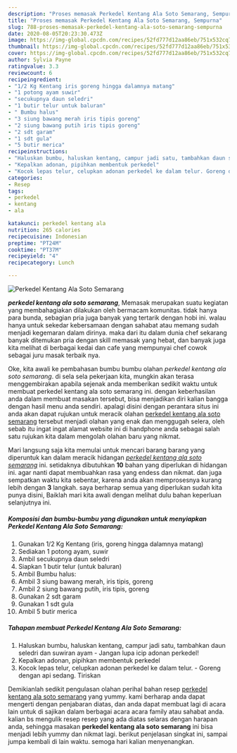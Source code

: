 ```yaml
---
description: "Proses memasak Perkedel Kentang Ala Soto Semarang, Sempurna"
title: "Proses memasak Perkedel Kentang Ala Soto Semarang, Sempurna"
slug: 788-proses-memasak-perkedel-kentang-ala-soto-semarang-sempurna
date: 2020-08-05T20:23:30.473Z
image: https://img-global.cpcdn.com/recipes/52fd777d12aa86eb/751x532cq70/perkedel-kentang-ala-soto-semarang-foto-resep-utama.jpg
thumbnail: https://img-global.cpcdn.com/recipes/52fd777d12aa86eb/751x532cq70/perkedel-kentang-ala-soto-semarang-foto-resep-utama.jpg
cover: https://img-global.cpcdn.com/recipes/52fd777d12aa86eb/751x532cq70/perkedel-kentang-ala-soto-semarang-foto-resep-utama.jpg
author: Sylvia Payne
ratingvalue: 3.3
reviewcount: 6
recipeingredient:
- "1/2 Kg Kentang iris goreng hingga dalamnya matang"
- "1 potong ayam suwir"
- "secukupnya daun seledri"
- "1 butir telur untuk baluran"
- " Bumbu halus"
- "3 siung bawang merah iris tipis goreng"
- "2 siung bawang putih iris tipis goreng"
- "2 sdt garam"
- "1 sdt gula"
- "5 butir merica"
recipeinstructions:
- "Haluskan bumbu, haluskan kentang, campur jadi satu, tambahkan daun seledri dan suwiran ayam Jangan lupa icip adonan perkedel!"
- "Kepalkan adonan, pipihkan membentuk perkedel"
- "Kocok lepas telur, celupkan adonan perkedel ke dalam telur. Goreng dengan api sedang. Tiriskan"
categories:
- Resep
tags:
- perkedel
- kentang
- ala

katakunci: perkedel kentang ala 
nutrition: 265 calories
recipecuisine: Indonesian
preptime: "PT24M"
cooktime: "PT37M"
recipeyield: "4"
recipecategory: Lunch

---
```



![Perkedel Kentang Ala Soto Semarang](https://img-global.cpcdn.com/recipes/52fd777d12aa86eb/751x532cq70/perkedel-kentang-ala-soto-semarang-foto-resep-utama.jpg)

<b><i>perkedel kentang ala soto semarang</i></b>, Memasak merupakan suatu kegiatan yang membahagiakan dilakukan oleh bermacam komunitas. tidak hanya para bunda, sebagian pria juga banyak yang tertarik dengan hobi ini. walau hanya untuk sekedar kebersamaan dengan sahabat atau memang sudah menjadi kegemaran dalam dirinya. maka dari itu dalam dunia chef sekarang banyak ditemukan pria dengan skill memasak yang hebat, dan banyak juga kita melihat di berbagai kedai dan cafe yang mempunyai chef cowok sebagai juru masak terbaik nya.



Oke, kita awali ke pembahasan bumbu bumbu olahan <i>perkedel kentang ala soto semarang</i>. di sela sela pekerjaan kita, mungkin akan terasa menggembirakan apabila sejenak anda memberikan sedikit waktu untuk membuat perkedel kentang ala soto semarang ini. dengan keberhasilan anda dalam membuat masakan tersebut, bisa menjadikan diri kalian bangga dengan hasil menu anda sendiri. apalagi disini dengan perantara situs ini anda akan dapat rujukan untuk meracik olahan <u>perkedel kentang ala soto semarang</u> tersebut menjadi olahan yang enak dan menggugah selera, oleh sebab itu ingat ingat alamat website ini di handphone anda sebagai salah satu rujukan kita dalam mengolah olahan baru yang nikmat.


Mari langsung saja kita memulai untuk mencari barang barang yang diperuntuk kan dalam meracik hidangan <u><i>perkedel kentang ala soto semarang</i></u> ini. setidaknya dibutuhkan <b>10</b> bahan yang diperlukan di hidangan ini. agar nanti dapat membuahkan rasa yang endess dan nikmat. dan juga sempatkan waktu kita sebentar, karena anda akan memprosesnya kurang lebih dengan <b>3</b> langkah. saya berharap semua yang diperlukan sudah kita punya disini, Baiklah mari kita awali dengan melihat dulu bahan keperluan selanjutnya ini.

<!--inarticleads1-->

##### Komposisi dan bumbu-bumbu yang digunakan untuk menyiapkan Perkedel Kentang Ala Soto Semarang:

1. Gunakan 1/2 Kg Kentang (iris, goreng hingga dalamnya matang)
1. Sediakan 1 potong ayam, suwir
1. Ambil secukupnya daun seledri
1. Siapkan 1 butir telur (untuk baluran)
1. Ambil  Bumbu halus:
1. Ambil 3 siung bawang merah, iris tipis, goreng
1. Ambil 2 siung bawang putih, iris tipis, goreng
1. Gunakan 2 sdt garam
1. Gunakan 1 sdt gula
1. Ambil 5 butir merica




<!--inarticleads2-->

##### Tahapan membuat Perkedel Kentang Ala Soto Semarang:

1. Haluskan bumbu, haluskan kentang, campur jadi satu, tambahkan daun seledri dan suwiran ayam - Jangan lupa icip adonan perkedel!
1. Kepalkan adonan, pipihkan membentuk perkedel
1. Kocok lepas telur, celupkan adonan perkedel ke dalam telur. - Goreng dengan api sedang. Tiriskan




Demikianlah sedikit pengulasan olahan perihal bahan resep <u>perkedel kentang ala soto semarang</u> yang yummy. kami berharap anda dapat mengerti dengan penjabaran diatas, dan anda dapat membuat lagi di acara lain untuk di sajikan dalam berbagai acara acara family atau sahabat anda. kalian bs mengulik resep resep yang ada diatas selaras dengan harapan anda, sehingga masakan <b>perkedel kentang ala soto semarang</b> ini bisa menjadi lebih yummy dan nikmat lagi. berikut penjelasan singkat ini, sampai jumpa kembali di lain waktu. semoga hari kalian menyenangkan.
